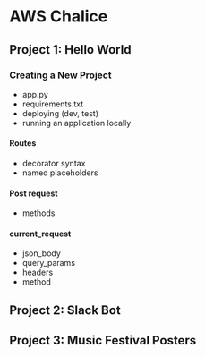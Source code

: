 # AWS Chalice

## Project 1: Hello World

### Creating a New Project

*  app.py
* requirements.txt
* deploying (dev, test)
* running an application locally

#### Routes

* decorator syntax
* named placeholders

#### Post request

* methods

#### current_request

* json_body
* query_params
* headers
* method

## Project 2: Slack Bot


## Project 3: Music Festival Posters
